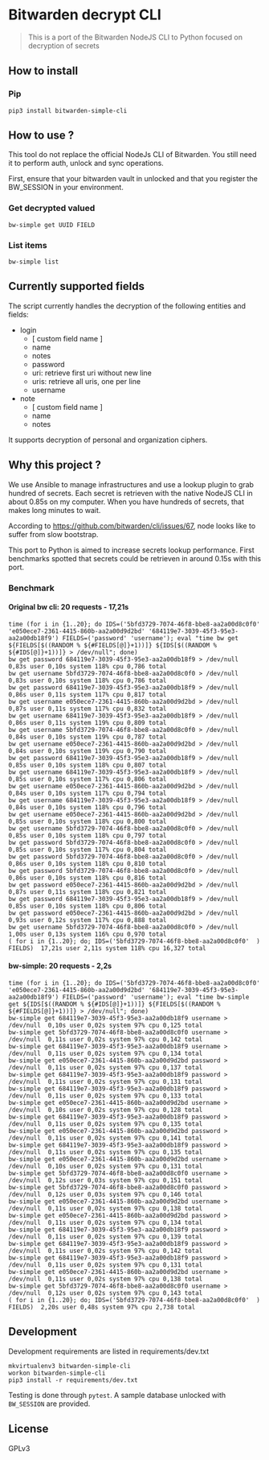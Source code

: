 # Bitwarden decrypt CLI

> This is a port of the Bitwarden NodeJS CLI to Python focused on decryption of secrets

## How to install

### Pip
```
pip3 install bitwarden-simple-cli
```

## How to use ?

This tool do not replace the official NodeJs CLI of Bitwarden. You still need it to perform auth, unlock and sync operations.

First, ensure that your bitwarden vault in unlocked and that you register the BW_SESSION in your environment.

### Get decrypted valued
```
bw-simple get UUID FIELD
```
### List items
```
bw-simple list
```

## Currently supported fields

The script currently handles the decryption of the following entities and fields:

- login
    - [ custom field name ]
    - name
    - notes
    - password
    - uri: retrieve first uri without new line
    - uris: retrieve all uris, one per line
    - username
- note
    - [ custom field name ]
    - name
    - notes
    
It supports decryption of personal and organization ciphers.

## Why this project ?

We use Ansible to manage infrastructures and use a lookup plugin to grab hundred of secrets. Each secret is retrieven 
with the native NodeJS CLI in about 0.85s on my computer. When you have hundreds of secrets, that makes long minutes to wait.

According to https://github.com/bitwarden/cli/issues/67, node looks like to suffer from slow bootstrap.

This port to Python is aimed to increase secrets lookup performance. First benchmarks spotted that secrets could be 
retrieven in around 0.15s with this port.

### Benchmark

#### Original bw cli: 20 requests - 17,21s
```
time (for i in {1..20}; do IDS=('5bfd3729-7074-46f8-bbe8-aa2a00d8c0f0' 'e050ece7-2361-4415-860b-aa2a00d9d2bd' '684119e7-3039-45f3-95e3-aa2a00db18f9') FIELDS=('password' 'username'); eval "time bw get ${FIELDS[$((RANDOM % ${#FIELDS[@]}+1))]} ${IDS[$((RANDOM % ${#IDS[@]}+1))]} > /dev/null"; done)
bw get password 684119e7-3039-45f3-95e3-aa2a00db18f9 > /dev/null  0,83s user 0,10s system 118% cpu 0,786 total
bw get username 5bfd3729-7074-46f8-bbe8-aa2a00d8c0f0 > /dev/null  0,83s user 0,10s system 118% cpu 0,786 total
bw get password 684119e7-3039-45f3-95e3-aa2a00db18f9 > /dev/null  0,86s user 0,11s system 117% cpu 0,817 total
bw get username e050ece7-2361-4415-860b-aa2a00d9d2bd > /dev/null  0,87s user 0,11s system 117% cpu 0,832 total
bw get username 684119e7-3039-45f3-95e3-aa2a00db18f9 > /dev/null  0,86s user 0,11s system 119% cpu 0,809 total
bw get username 5bfd3729-7074-46f8-bbe8-aa2a00d8c0f0 > /dev/null  0,84s user 0,10s system 119% cpu 0,787 total
bw get username e050ece7-2361-4415-860b-aa2a00d9d2bd > /dev/null  0,84s user 0,10s system 119% cpu 0,790 total
bw get password 684119e7-3039-45f3-95e3-aa2a00db18f9 > /dev/null  0,85s user 0,10s system 118% cpu 0,807 total
bw get username 684119e7-3039-45f3-95e3-aa2a00db18f9 > /dev/null  0,85s user 0,10s system 117% cpu 0,806 total
bw get username e050ece7-2361-4415-860b-aa2a00d9d2bd > /dev/null  0,84s user 0,10s system 117% cpu 0,794 total
bw get username 684119e7-3039-45f3-95e3-aa2a00db18f9 > /dev/null  0,84s user 0,10s system 118% cpu 0,796 total
bw get username e050ece7-2361-4415-860b-aa2a00d9d2bd > /dev/null  0,85s user 0,10s system 118% cpu 0,800 total
bw get username 5bfd3729-7074-46f8-bbe8-aa2a00d8c0f0 > /dev/null  0,85s user 0,10s system 118% cpu 0,797 total
bw get password 5bfd3729-7074-46f8-bbe8-aa2a00d8c0f0 > /dev/null  0,85s user 0,10s system 117% cpu 0,804 total
bw get password 5bfd3729-7074-46f8-bbe8-aa2a00d8c0f0 > /dev/null  0,86s user 0,10s system 118% cpu 0,810 total
bw get password 5bfd3729-7074-46f8-bbe8-aa2a00d8c0f0 > /dev/null  0,86s user 0,10s system 118% cpu 0,816 total
bw get password e050ece7-2361-4415-860b-aa2a00d9d2bd > /dev/null  0,87s user 0,11s system 118% cpu 0,821 total
bw get password 684119e7-3039-45f3-95e3-aa2a00db18f9 > /dev/null  0,85s user 0,10s system 118% cpu 0,806 total
bw get password e050ece7-2361-4415-860b-aa2a00d9d2bd > /dev/null  0,93s user 0,12s system 117% cpu 0,888 total
bw get username 5bfd3729-7074-46f8-bbe8-aa2a00d8c0f0 > /dev/null  1,00s user 0,13s system 116% cpu 0,970 total
( for i in {1..20}; do; IDS=('5bfd3729-7074-46f8-bbe8-aa2a00d8c0f0'  ) FIELDS)  17,21s user 2,11s system 118% cpu 16,327 total
```


#### bw-simple: 20 requests - 2,2s

```
time (for i in {1..20}; do IDS=('5bfd3729-7074-46f8-bbe8-aa2a00d8c0f0' 'e050ece7-2361-4415-860b-aa2a00d9d2bd' '684119e7-3039-45f3-95e3-aa2a00db18f9') FIELDS=('password' 'username'); eval "time bw-simple get ${IDS[$((RANDOM % ${#IDS[@]}+1))]} ${FIELDS[$((RANDOM % ${#FIELDS[@]}+1))]} > /dev/null"; done)
bw-simple get 684119e7-3039-45f3-95e3-aa2a00db18f9 username > /dev/null  0,10s user 0,02s system 97% cpu 0,125 total
bw-simple get 5bfd3729-7074-46f8-bbe8-aa2a00d8c0f0 username > /dev/null  0,11s user 0,02s system 97% cpu 0,142 total
bw-simple get 684119e7-3039-45f3-95e3-aa2a00db18f9 username > /dev/null  0,11s user 0,02s system 97% cpu 0,134 total
bw-simple get e050ece7-2361-4415-860b-aa2a00d9d2bd password > /dev/null  0,11s user 0,02s system 97% cpu 0,137 total
bw-simple get 684119e7-3039-45f3-95e3-aa2a00db18f9 password > /dev/null  0,11s user 0,02s system 97% cpu 0,131 total
bw-simple get 684119e7-3039-45f3-95e3-aa2a00db18f9 password > /dev/null  0,11s user 0,02s system 97% cpu 0,133 total
bw-simple get e050ece7-2361-4415-860b-aa2a00d9d2bd username > /dev/null  0,10s user 0,02s system 97% cpu 0,128 total
bw-simple get 684119e7-3039-45f3-95e3-aa2a00db18f9 password > /dev/null  0,11s user 0,02s system 97% cpu 0,135 total
bw-simple get e050ece7-2361-4415-860b-aa2a00d9d2bd password > /dev/null  0,11s user 0,02s system 97% cpu 0,141 total
bw-simple get 684119e7-3039-45f3-95e3-aa2a00db18f9 password > /dev/null  0,11s user 0,02s system 97% cpu 0,135 total
bw-simple get e050ece7-2361-4415-860b-aa2a00d9d2bd username > /dev/null  0,10s user 0,02s system 97% cpu 0,131 total
bw-simple get 5bfd3729-7074-46f8-bbe8-aa2a00d8c0f0 username > /dev/null  0,12s user 0,03s system 97% cpu 0,151 total
bw-simple get 5bfd3729-7074-46f8-bbe8-aa2a00d8c0f0 password > /dev/null  0,12s user 0,03s system 97% cpu 0,146 total
bw-simple get e050ece7-2361-4415-860b-aa2a00d9d2bd username > /dev/null  0,11s user 0,02s system 97% cpu 0,138 total
bw-simple get e050ece7-2361-4415-860b-aa2a00d9d2bd password > /dev/null  0,11s user 0,02s system 97% cpu 0,134 total
bw-simple get 684119e7-3039-45f3-95e3-aa2a00db18f9 password > /dev/null  0,11s user 0,02s system 97% cpu 0,139 total
bw-simple get 684119e7-3039-45f3-95e3-aa2a00db18f9 password > /dev/null  0,11s user 0,02s system 97% cpu 0,142 total
bw-simple get 684119e7-3039-45f3-95e3-aa2a00db18f9 password > /dev/null  0,11s user 0,02s system 97% cpu 0,131 total
bw-simple get e050ece7-2361-4415-860b-aa2a00d9d2bd username > /dev/null  0,11s user 0,02s system 97% cpu 0,138 total
bw-simple get 5bfd3729-7074-46f8-bbe8-aa2a00d8c0f0 username > /dev/null  0,12s user 0,02s system 97% cpu 0,143 total
( for i in {1..20}; do; IDS=('5bfd3729-7074-46f8-bbe8-aa2a00d8c0f0'  ) FIELDS)  2,20s user 0,48s system 97% cpu 2,738 total

```

## Development

Development requirements are listed in requirements/dev.txt

```
mkvirtualenv3 bitwarden-simple-cli
workon bitwarden-simple-cli
pip3 install -r requirements/dev.txt
```

Testing is done through `pytest`. A sample database unlocked with `BW_SESSION` are provided.

## License

GPLv3

